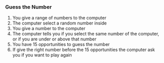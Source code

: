 ### Guess the Number
1. You give a range of numbers to the computer
2. The computer select a random number inside
3. You give a number to the computer
4. The computer tells you if you select the same number of the computer, or if you are under or above that number
5. You have 15 opportunities to guess the number
6. If give the right number before the 15 opportunities the computer ask you if you want to play again
